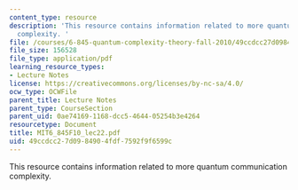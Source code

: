 ```yaml
---
content_type: resource
description: 'This resource contains information related to more quantum communication
  complexity. '
file: /courses/6-845-quantum-complexity-theory-fall-2010/49ccdcc27d0984904fdf7592f9f6599c_MIT6_845F10_lec22.pdf
file_size: 156528
file_type: application/pdf
learning_resource_types:
- Lecture Notes
license: https://creativecommons.org/licenses/by-nc-sa/4.0/
ocw_type: OCWFile
parent_title: Lecture Notes
parent_type: CourseSection
parent_uid: 0ae74169-1168-dcc5-4644-05254b3e4264
resourcetype: Document
title: MIT6_845F10_lec22.pdf
uid: 49ccdcc2-7d09-8490-4fdf-7592f9f6599c
---
```

This resource contains information related to more quantum communication complexity. 